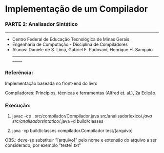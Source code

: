 # Implementação de um Compilador
### PARTE 2: Analisador Sintático
________________________________________________________________________________
* Centro Federal de Educação Tecnológica de Minas Gerais 					   
* Engenharia de Computação - Disciplina de Compiladores                                            
* Alunos: Daniele de S. Lima, Gabriel F. Padovani, Henrique H. Sampaio		    ________________________________________________________________________________

### Referência: 
Implementação baseada no front-end do livro

Compiladores: Princípios, técnicas e ferramentas (Alfred et. al.), 2a Edição.

### Execução: 
1. javac -cp . src/compilador/Compilador.java src/analisadorlexico/*.java src/analisadorsintatico/*.java -d build/classes

1. java -cp build/classes compilador.Compilador test/[arquivo]

OBS.: deve-se substituir "[arquivo]" pelo nome e extensão do arquivo a ser 
considerado, por exemplo "teste1.txt"
